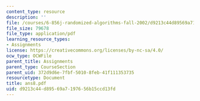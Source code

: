 ```yaml
---
content_type: resource
description: ''
file: /courses/6-856j-randomized-algorithms-fall-2002/d9213c44d89569a7197656b15ccd13fd_ans8.pdf
file_size: 79678
file_type: application/pdf
learning_resource_types:
- Assignments
license: https://creativecommons.org/licenses/by-nc-sa/4.0/
ocw_type: OCWFile
parent_title: Assignments
parent_type: CourseSection
parent_uid: 372d9d6e-7fbf-5010-8feb-41f111353735
resourcetype: Document
title: ans8.pdf
uid: d9213c44-d895-69a7-1976-56b15ccd13fd
---
```

